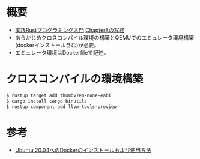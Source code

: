 # 概要

- [実践Rustプログラミング入門](https://www.amazon.co.jp/%E5%AE%9F%E8%B7%B5Rust%E3%83%97%E3%83%AD%E3%82%B0%E3%83%A9%E3%83%9F%E3%83%B3%E3%82%B0%E5%85%A5%E9%96%80-%E5%88%9D%E7%94%B0-%E7%9B%B4%E4%B9%9F/dp/4798061700/ref=pd_lpo_14_t_0/357-0106208-0618610?_encoding=UTF8&pd_rd_i=4798061700&pd_rd_r=9cbd1402-6438-4519-9f3f-5238ec8e60f5&pd_rd_w=fv0Sa&pd_rd_wg=DGyhV&pf_rd_p=cb2cef9d-b0a3-4b58-a575-45abfc5e07e8&pf_rd_r=BV7DJ3R9WGQVKDKWJZ86&psc=1&refRID=BV7DJ3R9WGQVKDKWJZ86) [Chapter8の写経](https://github.com/forcia/rustbook/tree/master/ch08)
- あらかじめクロスコンパイル環境の構築とQEMUでのエミュレータ環境構築(dockerインストール含む)が必要。
- エミュレータ環境はDockerfileで記述。
# クロスコンパイルの環境構築
```sh
$ rustup target add thumbv7em-none-eabi
$ cargo install cargo-binutils
$ rustup component add llvm-tools-preview
```

# 参考
- [Ubuntu 20.04へのDockerのインストールおよび使用方法](https://www.digitalocean.com/community/tutorials/how-to-install-and-use-docker-on-ubuntu-20-04-ja)
